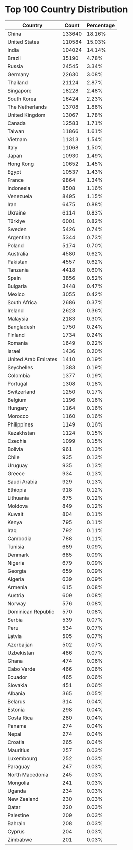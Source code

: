 # Top 100 Country Distribution
| Country | Count | Percentage |
|----|----|----|
| China | 133640 | 18.16% |
| United States | 110584 | 15.03% |
| India | 104024 | 14.14% |
| Brazil | 35190 | 4.78% |
| Russia | 24545 | 3.34% |
| Germany | 22630 | 3.08% |
| Thailand | 21124 | 2.87% |
| Singapore | 18228 | 2.48% |
| South Korea | 16424 | 2.23% |
| The Netherlands | 13708 | 1.86% |
| United Kingdom | 13067 | 1.78% |
| Canada | 12583 | 1.71% |
| Taiwan | 11866 | 1.61% |
| Vietnam | 11313 | 1.54% |
| Italy | 11068 | 1.50% |
| Japan | 10930 | 1.49% |
| Hong Kong | 10652 | 1.45% |
| Egypt | 10537 | 1.43% |
| France | 9864 | 1.34% |
| Indonesia | 8508 | 1.16% |
| Venezuela | 8495 | 1.15% |
| Iran | 6475 | 0.88% |
| Ukraine | 6114 | 0.83% |
| Türkiye | 6001 | 0.82% |
| Sweden | 5426 | 0.74% |
| Argentina | 5344 | 0.73% |
| Poland | 5174 | 0.70% |
| Australia | 4580 | 0.62% |
| Pakistan | 4557 | 0.62% |
| Tanzania | 4418 | 0.60% |
| Spain | 3856 | 0.52% |
| Bulgaria | 3448 | 0.47% |
| Mexico | 3055 | 0.42% |
| South Africa | 2686 | 0.37% |
| Ireland | 2623 | 0.36% |
| Malaysia | 2183 | 0.30% |
| Bangladesh | 1750 | 0.24% |
| Finland | 1734 | 0.24% |
| Romania | 1649 | 0.22% |
| Israel | 1436 | 0.20% |
| United Arab Emirates | 1410 | 0.19% |
| Seychelles | 1383 | 0.19% |
| Colombia | 1377 | 0.19% |
| Portugal | 1308 | 0.18% |
| Switzerland | 1250 | 0.17% |
| Belgium | 1196 | 0.16% |
| Hungary | 1164 | 0.16% |
| Morocco | 1160 | 0.16% |
| Philippines | 1149 | 0.16% |
| Kazakhstan | 1124 | 0.15% |
| Czechia | 1099 | 0.15% |
| Bolivia | 961 | 0.13% |
| Chile | 935 | 0.13% |
| Uruguay | 935 | 0.13% |
| Greece | 934 | 0.13% |
| Saudi Arabia | 929 | 0.13% |
| Ethiopia | 918 | 0.12% |
| Lithuania | 875 | 0.12% |
| Moldova | 849 | 0.12% |
| Kuwait | 804 | 0.11% |
| Kenya | 795 | 0.11% |
| Iraq | 792 | 0.11% |
| Cambodia | 788 | 0.11% |
| Tunisia | 689 | 0.09% |
| Denmark | 685 | 0.09% |
| Nigeria | 679 | 0.09% |
| Georgia | 659 | 0.09% |
| Algeria | 639 | 0.09% |
| Armenia | 615 | 0.08% |
| Austria | 609 | 0.08% |
| Norway | 576 | 0.08% |
| Dominican Republic | 570 | 0.08% |
| Serbia | 539 | 0.07% |
| Peru | 534 | 0.07% |
| Latvia | 505 | 0.07% |
| Azerbaijan | 502 | 0.07% |
| Uzbekistan | 486 | 0.07% |
| Ghana | 474 | 0.06% |
| Cabo Verde | 466 | 0.06% |
| Ecuador | 465 | 0.06% |
| Slovakia | 451 | 0.06% |
| Albania | 365 | 0.05% |
| Belarus | 314 | 0.04% |
| Estonia | 298 | 0.04% |
| Costa Rica | 280 | 0.04% |
| Panama | 274 | 0.04% |
| Nepal | 274 | 0.04% |
| Croatia | 265 | 0.04% |
| Mauritius | 257 | 0.03% |
| Luxembourg | 252 | 0.03% |
| Paraguay | 247 | 0.03% |
| North Macedonia | 245 | 0.03% |
| Mongolia | 241 | 0.03% |
| Uganda | 234 | 0.03% |
| New Zealand | 230 | 0.03% |
| Qatar | 220 | 0.03% |
| Palestine | 209 | 0.03% |
| Bahrain | 208 | 0.03% |
| Cyprus | 204 | 0.03% |
| Zimbabwe | 201 | 0.03% |
